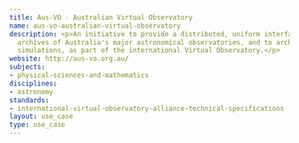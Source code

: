 ```yaml
---
title: Aus-VO - Australian Virtual Observatory
name: aus-vo-australian-virtual-observatory
description: <p>An initiative to provide a distributed, uniform interface to the data
  archives of Australia's major astronomical observatories, and to archives of astrophysical
  simulations, as part of the international Virtual Observatory.</p>
website: http://aus-vo.org.au/
subjects:
- physical-sciences-and-mathematics
disciplines:
- astronomy
standards:
- international-virtual-observatory-alliance-technical-specifications
layout: use_case
type: use_case
---
```


